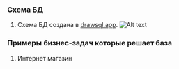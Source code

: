 ### Схема БД
1) Схема БД создана в [drawsql.app](https://drawsql.app/). 
![Alt text]([https://github.com/thornix/otus_dba/blob/e1ca3945cbfcee453da845a02fdfa0c6345a471d/hw1_database_design/drawSQL-image-export-2025-04-17.png])
### Примеры бизнес-задач которые решает база
1) Интернет магазин
